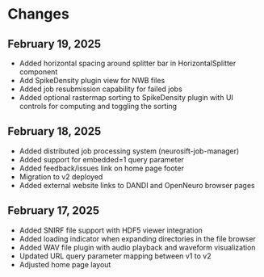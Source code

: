 # Changes

## February 19, 2025
- Added horizontal spacing around splitter bar in HorizontalSplitter component
- Add SpikeDensity plugin view for NWB files
- Added job resubmission capability for failed jobs
- Added optional rastermap sorting to SpikeDensity plugin with UI controls for computing and toggling the sorting

## February 18, 2025
- Added distributed job processing system (neurosift-job-manager)
- Added support for embedded=1 query parameter
- Added feedback/issues link on home page footer
- Migration to v2 deployed
- Added external website links to DANDI and OpenNeuro browser pages

## February 17, 2025
- Added SNIRF file support with HDF5 viewer integration
- Added loading indicator when expanding directories in the file browser
- Added WAV file plugin with audio playback and waveform visualization
- Updated URL query parameter mapping between v1 to v2
- Adjusted home page layout
